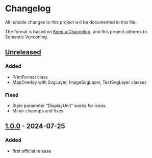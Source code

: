 # Changelog

All notable changes to this project will be documented in this file.

The format is based on [Keep a Changelog](https://keepachangelog.com/en/1.1.0/),
and this project adheres to [Semantic Versioning](https://semver.org/spec/v2.0.0.html).

## [Unreleased]

### Added

- PrintFormat class
- MapOverlay with SvgLayer, ImageSvgLayer, TextSvgLayer classes

### Fixed

- Style parameter "DisplayUnit" works for icons.
- Minor cleanups and fixes.

## [1.0.0] - 2024-07-25

### Added

- first official release

[unreleased]: https://github.com/locr-company/Leaflet.GridLayer.VMS2/compare/v1.0.0...HEAD
[1.0.0]: https://github.com/locr-company/Leaflet.GridLayer.VMS2/releases/tag/v1.0.0